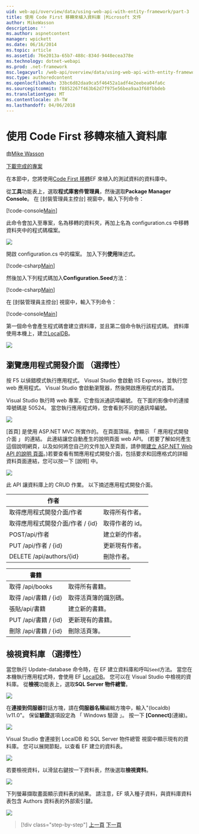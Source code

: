 ```yaml
---
uid: web-api/overview/data/using-web-api-with-entity-framework/part-3
title: 使用 Code First 移轉來植入資料庫 |Microsoft 文件
author: MikeWasson
description: ''
ms.author: aspnetcontent
manager: wpickett
ms.date: 06/16/2014
ms.topic: article
ms.assetid: 76e2013a-65b7-488c-834d-9448ecea378e
ms.technology: dotnet-webapi
ms.prod: .net-framework
msc.legacyurl: /web-api/overview/data/using-web-api-with-entity-framework/part-3
msc.type: authoredcontent
ms.openlocfilehash: 33bc6d82daa9ca5f46452a1adf4e2eebea04fa6c
ms.sourcegitcommit: f8852267f463b62d7f975e56bea9aa3f68fbbdeb
ms.translationtype: MT
ms.contentlocale: zh-TW
ms.lasthandoff: 04/06/2018
---
```

<a name="use-code-first-migrations-to-seed-the-database"></a>使用 Code First 移轉來植入資料庫
====================
由[Mike Wasson](https://github.com/MikeWasson)

[下載完成的專案](https://github.com/MikeWasson/BookService)

在本節中，您將使用[Code First 移轉](https://msdn.microsoft.com/data/jj591621)EF 來植入的測試資料的資料庫中。

從**工具**功能表上，選取**程式庫套件管理員**，然後選取**Package Manager Console**。 在 [封裝管理員主控台] 視窗中，輸入下列命令：

[!code-console[Main](part-3/samples/sample1.cmd)]

此命令會加入至專案，名為移轉的資料夾，再加上名為 configuration.cs 中移轉資料夾中的程式碼檔案。

![](part-3/_static/image1.png)

開啟 configuration.cs 中的檔案。 加入下列**使用**陳述式。

[!code-csharp[Main](part-3/samples/sample2.cs)]

然後加入下列程式碼加入**Configuration.Seed**方法：

[!code-csharp[Main](part-3/samples/sample3.cs)]

在 [封裝管理員主控台] 視窗中，輸入下列命令：

[!code-console[Main](part-3/samples/sample4.cmd)]

第一個命令會產生程式碼會建立資料庫，並且第二個命令執行該程式碼。 資料庫使用本機上，建立[LocalDB](https://msdn.microsoft.com/library/hh510202.aspx)。

![](part-3/_static/image2.png)

## <a name="explore-the-api-optional"></a>瀏覽應用程式開發介面 （選擇性）

按 F5 以偵錯模式執行應用程式。 Visual Studio 會啟動 IIS Express，並執行您 web 應用程式。 Visual Studio 會啟動瀏覽器，然後開啟應用程式的首頁。

Visual Studio 執行時 web 專案，它會指派通訊埠編號。 在下面的影像中的連接埠號碼是 50524。 當您執行應用程式時，您會看到不同的通訊埠編號。

![](part-3/_static/image3.png)

[首頁] 是使用 ASP.NET MVC 所實作的。 在頁面頂端，會顯示 「 應用程式開發介面 」 的連結。 此連結讓您自動產生的說明頁面 web API。 (若要了解如何產生這個說明網頁，以及如何將您自己的文件加入至頁面，請參閱[建立 ASP.NET Web API 的說明 頁面](../../getting-started-with-aspnet-web-api/creating-api-help-pages.md)。)若要查看有關應用程式開發介面，包括要求和回應格式的詳細資料頁面連結，您可以按一下 [說明] 中。

![](part-3/_static/image4.png)

此 API 讓資料庫上的 CRUD 作業。 以下摘述應用程式開發介面。

| 作者 |  |
| --- | -- |
| 取得應用程式開發介面/作者 | 取得所有作者。 |
| 取得應用程式開發介面/作者 / {id} | 取得作者的 id。 |
| POST/api/作者 | 建立新的作者。 |
| PUT /api/作者 / {id} | 更新現有作者。 |
| DELETE /api/authors/{id} | 刪除作者。 |

| 書籍 |  |
| --- | -- |
| 取得 /api/books | 取得所有書籍。 |
| 取得 /api/書籍 / {id} | 取得活頁簿的識別碼。 |
| 張貼/api/書籍 | 建立新的書籍。 |
| PUT /api/書籍 / {id} | 更新現有的書籍。 |
| 刪除 /api/書籍 / {id} | 刪除活頁簿。 |

## <a name="view-the-database-optional"></a>檢視資料庫 （選擇性）

當您執行 Update-database 命令時，在 EF 建立資料庫和呼叫`Seed`方法。 當您在本機執行應用程式時，會使用 EF [LocalDB](https://blogs.msdn.com/b/sqlexpress/archive/2011/07/12/introducing-localdb-a-better-sql-express.aspx)。 您可以在 Visual Studio 中檢視的資料庫。 從**檢視**功能表上，選取**SQL Server 物件總管**。

![](part-3/_static/image5.png)

在**連接到伺服器**對話方塊，請在**伺服器名稱**編輯方塊中，輸入"(localdb) \v11.0"。 保留**驗證**選項設定為 「 Windows 驗證 」。 按一下 **[Connect]**(連線)。

![](part-3/_static/image6.png)

Visual Studio 會連接到 LocalDB 和 SQL Server 物件總管 視窗中顯示現有的資料庫。 您可以展開節點，以查看 EF 建立的資料表。

![](part-3/_static/image7.png)

若要檢視資料，以滑鼠右鍵按一下資料表，然後選取**檢視資料**。

![](part-3/_static/image8.png)

下列螢幕擷取畫面顯示資料表的結果。 請注意，EF 填入種子資料，與資料庫資料表包含 Authors 資料表的外部索引鍵。

![](part-3/_static/image9.png)

> [!div class="step-by-step"]
> [上一頁](part-2.md)
> [下一頁](part-4.md)
